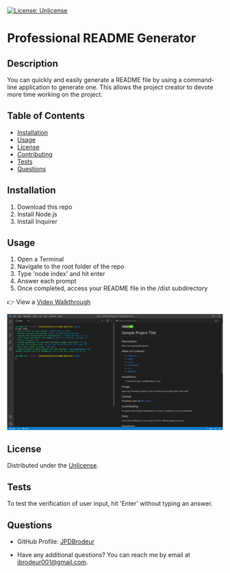 
[![License: Unlicense](https://img.shields.io/badge/License-Unlicense-brightgreen)](https://choosealicense.com/licenses/unlicense/)

# Professional README Generator

## Description

You can quickly and easily generate a README file by using a command-line application to generate one. This allows the project creator to devote more time working on the project.

## Table of Contents

* [Installation](#installation)
* [Usage](#usage)
* [License](#license)
* [Contributing](#contributing)
* [Tests](#tests)
* [Questions](#questions)


## Installation

1. Download this repo 
2. Install Node.js 
3. Install Inquirer 


## Usage

1. Open a Terminal
2. Navigate to the root folder of the repo 
3. Type 'node index' and hit enter
4. Answer each prompt
5. Once completed, access your README file in the /dist subdirectory

 👉 View a [Video Walkthrough](https://watch.screencastify.com/v/KgGnlCtLaVRH3IRAf7ck)

![Screenshot](./assets/screenshot.png)


## License

Distributed under the [Unlicense](https://choosealicense.com/licenses/unlicense/).


## Tests

To test the verification of user input, hit 'Enter' without typing an answer.


## Questions

* GitHub Profile: [JPDBrodeur](https://github.com/JPDBrodeur)

* Have any additional questions? You can reach me by email at [jbrodeur001@gmail.com](mailto:jbrodeur001@gmail.com).
    